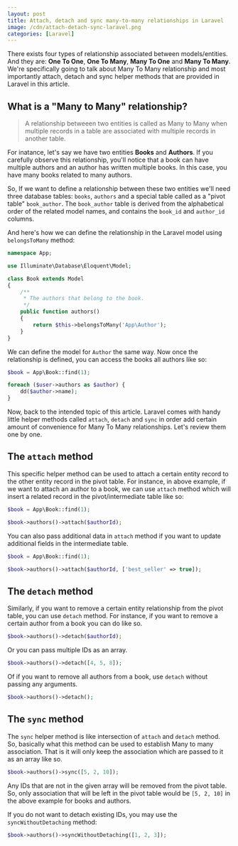 ```yaml
---
layout: post
title: Attach, detach and sync many-to-many relationships in Laravel
image: /cdn/attach-detach-sync-laravel.png
categories: [Laravel]
---
```


There exists four types of relationship associated between models/entities. And they are: **One To One**, **One To Many**, **Many To One** and **Many To Many**. We're specifically going to talk about Many To Many relationship and most importantly attach, detach and sync helper methods that are provided in Laravel in this article.

## What is a "Many to Many" relationship?

> A relationship betweeen two entities is called as Many to Many when multiple records in a table are associated with multiple records in another table. 

For inatance, let's say we have two entities **Books** and **Authors**. If you carefully observe this relationship, you'll notice that a book can have multiple authors and an author has written multiple books. In this case, you have many books related to many authors. 

So, If we want to define a relationship between these two entities we'll need three database tables: `books`, `authors` and a special table called as a "pivot table" `book_author`. The  `book_author` table is derived from the alphabetical order of the related model names, and contains the `book_id` and `author_id` columns.

And here's how we can define the relationship in the Laravel model using `belongsToMany` method:

```php
namespace App;

use Illuminate\Database\Eloquent\Model;

class Book extends Model
{
    /**
     * The authors that belong to the book.
     */
    public function authors()
    {
        return $this->belongsToMany('App\Author');
    }
}
```

We can define the model for `Author` the same way. Now once the relationship is defined, you can access the books all authors like so:

```php
$book = App\Book::find(1);

foreach ($user->authors as $author) {
    dd($author->name);
}
```

Now, back to the intended topic of this article. Laravel comes with handy little helper methods called `attach`, `detach` and `sync` in order add certain amount of convenience for Many To Many relationships. Let's review them one by one.

## The `attach` method

This specific helper method can be used to attach a certain entity record to the other entity record in the pivot table. For instance, in above example, if we want to attach an author to a book, we can use `attach` method which will insert a related record in the pivot/intermediate table like so:

```php
$book = App\Book::find(1);

$book->authors()->attach($authorId);
```

You can also pass additional data in `attach` method if you want to update additional fields in the intermediate table.

```php
$book = App\Book::find(1);

$book->authors()->attach($authorId, ['best_seller' => true]);
```

## The `detach` method

Similarly, if you want to remove a certain entity relationship from the pivot table, you can use `detach` method. For instance, if you want to remove a certain author from a book you can do like so.

```php
$book->authors()->detach($authorId);
```

Or you can pass multiple IDs as an array.

```php
$book->authors()->detach([4, 5, 8]);
```

Of if you want to remove all authors from a book, use `detach` without passing any arguments.

```php
$book->authors()->detach();
```

## The `sync` method

The `sync` helper method is like intersection of `attach` and `detach` method. So, basically what this method can be used to establish Many to many association. That is it will only keep the association which are passed to it as an array like so.

```php
$book->authors()->sync([5, 2, 10]);
```

Any IDs that are not in the given array will be removed from the pivot table. So, only association that will be left in the pivot table would be `[5, 2, 10]` in the above example for books and authors.

If you do not want to detach existing IDs, you may use the `syncWithoutDetaching` method:

```php
$book->authors()->syncWithoutDetaching([1, 2, 3]);
```